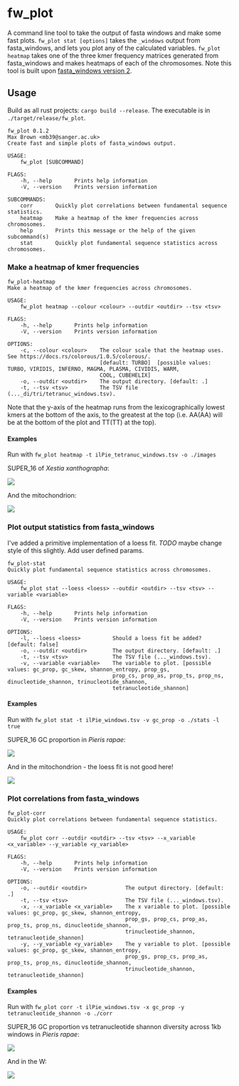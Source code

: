 # fw_plot

A command line tool to take the output of fasta windows and make some fast plots. `fw_plot stat [options]` takes the `_windows` output from fasta_windows, and lets you plot any of the calculated variables. `fw_plot heatmap` takes one of the three kmer frequency matrices generated from fasta_windows and makes heatmaps of each of the chromosomes. Note this tool is built upon <a href="https://github.com/tolkit/fasta_windows/tree/v2">fasta_windows version 2</a>.

## Usage

Build as all rust projects: `cargo build --release`. The executable is in `./target/release/fw_plot`.

```
fw_plot 0.1.2
Max Brown <mb39@sanger.ac.uk>
Create fast and simple plots of fasta_windows output.

USAGE:
    fw_plot [SUBCOMMAND]

FLAGS:
    -h, --help       Prints help information
    -V, --version    Prints version information

SUBCOMMANDS:
    corr       Quickly plot correlations between fundamental sequence statistics.
    heatmap    Make a heatmap of the kmer frequencies across chromosomes.
    help       Prints this message or the help of the given subcommand(s)
    stat       Quickly plot fundamental sequence statistics across chromosomes.
```

### Make a heatmap of kmer frequencies

```
fw_plot-heatmap 
Make a heatmap of the kmer frequencies across chromosomes.

USAGE:
    fw_plot heatmap --colour <colour> --outdir <outdir> --tsv <tsv>

FLAGS:
    -h, --help       Prints help information
    -V, --version    Prints version information

OPTIONS:
    -c, --colour <colour>    The colour scale that the heatmap uses. See https://docs.rs/colorous/1.0.5/colorous/.
                             [default: TURBO]  [possible values: TURBO, VIRIDIS, INFERNO, MAGMA, PLASMA, CIVIDIS, WARM,
                             COOL, CUBEHELIX]
    -o, --outdir <outdir>    The output directory. [default: .]
    -t, --tsv <tsv>          The TSV file (..._di/tri/tetranuc_windows.tsv).
```

Note that the y-axis of the heatmap runs from the lexicographically lowest kmers at the bottom of the axis, to the greatest at the top (i.e. AA(AA) will be at the bottom of the plot and TT(TT) at the top).

#### Examples

Run with `fw_plot heatmap -t ilPie_tetranuc_windows.tsv -o ./images`

SUPER_16 of *Xestia xanthographa*:

<img src="./heatmaps/SUPER_16.png">

And the mitochondrion:

<img src="./heatmaps/scaffold_MT.png">

### Plot output statistics from fasta_windows

I've added a primitive implementation of a loess fit. *TODO* maybe change style of this slightly. Add user defined params.

```
fw_plot-stat 
Quickly plot fundamental sequence statistics across chromosomes.

USAGE:
    fw_plot stat --loess <loess> --outdir <outdir> --tsv <tsv> --variable <variable>

FLAGS:
    -h, --help       Prints help information
    -V, --version    Prints version information

OPTIONS:
    -l, --loess <loess>          Should a loess fit be added?  [default: false]
    -o, --outdir <outdir>        The output directory. [default: .]
    -t, --tsv <tsv>              The TSV file (..._windows.tsv).
    -v, --variable <variable>    The variable to plot. [possible values: gc_prop, gc_skew, shannon_entropy, prop_gs,
                                 prop_cs, prop_as, prop_ts, prop_ns, dinucleotide_shannon, trinucleotide_shannon,
                                 tetranucleotide_shannon]
```

#### Examples

Run with `fw_plot stat -t ilPie_windows.tsv -v gc_prop -o ./stats -l true`

SUPER_16 GC proportion in *Pieris rapae*:

<img src="./stats/SUPER_16.png">

And in the mitochondrion - the loess fit is not good here!

<img src="./stats/scaffold_MT.png">


### Plot correlations from fasta_windows

```
fw_plot-corr 
Quickly plot correlations between fundamental sequence statistics.

USAGE:
    fw_plot corr --outdir <outdir> --tsv <tsv> --x_variable <x_variable> --y_variable <y_variable>

FLAGS:
    -h, --help       Prints help information
    -V, --version    Prints version information

OPTIONS:
    -o, --outdir <outdir>            The output directory. [default: .]
    -t, --tsv <tsv>                  The TSV file (..._windows.tsv).
    -x, --x_variable <x_variable>    The x variable to plot. [possible values: gc_prop, gc_skew, shannon_entropy,
                                     prop_gs, prop_cs, prop_as, prop_ts, prop_ns, dinucleotide_shannon,
                                     trinucleotide_shannon, tetranucleotide_shannon]
    -y, --y_variable <y_variable>    The y variable to plot. [possible values: gc_prop, gc_skew, shannon_entropy,
                                     prop_gs, prop_cs, prop_as, prop_ts, prop_ns, dinucleotide_shannon,
                                     trinucleotide_shannon, tetranucleotide_shannon]
```

#### Examples

Run with `fw_plot corr -t ilPie_windows.tsv -x gc_prop -y tetranucleotide_shannon -o ./corr`

SUPER_16 GC proportion vs tetranucleotide shannon diversity across 1kb windows in *Pieris rapae*:

<img src="./corr/SUPER_16.png">

And in the W:

<img src="./corr/SUPER_W.png">